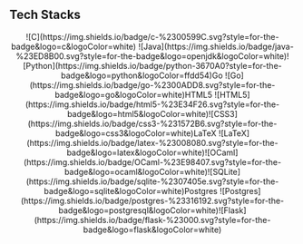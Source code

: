 ## Tech Stacks
<center>![C](https://img.shields.io/badge/c-%2300599C.svg?style=for-the-badge&logo=c&logoColor=white) ![Java](https://img.shields.io/badge/java-%23ED8B00.svg?style=for-the-badge&logo=openjdk&logoColor=white)![Python](https://img.shields.io/badge/python-3670A0?style=for-the-badge&logo=python&logoColor=ffdd54)Go 	![Go](https://img.shields.io/badge/go-%2300ADD8.svg?style=for-the-badge&logo=go&logoColor=white)HTML5 	![HTML5](https://img.shields.io/badge/html5-%23E34F26.svg?style=for-the-badge&logo=html5&logoColor=white)![CSS3](https://img.shields.io/badge/css3-%231572B6.svg?style=for-the-badge&logo=css3&logoColor=white)LaTeX 	![LaTeX](https://img.shields.io/badge/latex-%23008080.svg?style=for-the-badge&logo=latex&logoColor=white)![OCaml](https://img.shields.io/badge/OCaml-%23E98407.svg?style=for-the-badge&logo=ocaml&logoColor=white)![SQLite](https://img.shields.io/badge/sqlite-%2307405e.svg?style=for-the-badge&logo=sqlite&logoColor=white)Postgres 	![Postgres](https://img.shields.io/badge/postgres-%23316192.svg?style=for-the-badge&logo=postgresql&logoColor=white)![Flask](https://img.shields.io/badge/flask-%23000.svg?style=for-the-badge&logo=flask&logoColor=white)</center>
<!---
adrien-lrsse/adrien-lrsse is a ✨ special ✨ repository because its `README.md` (this file) appears on your GitHub profile.
You can click the Preview link to take a look at your changes.
--->
